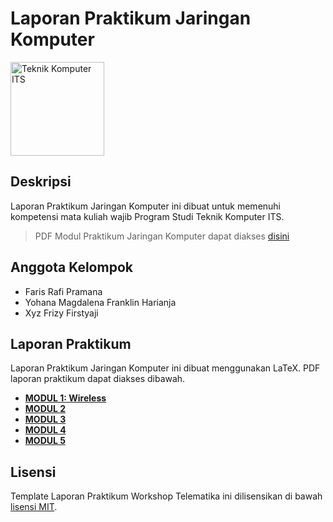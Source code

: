 # Laporan Praktikum Jaringan Komputer

<img src="https://www.its.ac.id/komputer/wp-content/uploads/sites/28/2018/03/image10.png" alt="Teknik Komputer ITS" width="150" height="150">

## Deskripsi

Laporan Praktikum Jaringan Komputer ini dibuat untuk memenuhi kompetensi mata kuliah wajib Program Studi Teknik Komputer ITS. 

> PDF Modul Praktikum Jaringan Komputer dapat diakses [disini](https://github.com/Lab-B300-MIOT/modul-praktikum-jarkom)

## Anggota Kelompok

- Faris Rafi Pramana
- Yohana Magdalena Franklin Harianja
- Xyz Frizy Firstyaji

## Laporan Praktikum

Laporan Praktikum Jaringan Komputer ini dibuat menggunakan LaTeX. PDF laporan praktikum dapat diakses dibawah.

- [__MODUL 1: Wireless__](https://farisrfp.github.io/laporan-jaringan-komputer/modul_1.pdf)
- [__MODUL 2__](https://dr5hn.github.io/coming-soon/)
- [__MODUL 3__](https://dr5hn.github.io/coming-soon/)
- [__MODUL 4__](https://dr5hn.github.io/coming-soon/)
- [__MODUL 5__](https://dr5hn.github.io/coming-soon/)

## Lisensi

Template Laporan Praktikum Workshop Telematika ini dilisensikan di bawah [lisensi MIT](LICENSE).
